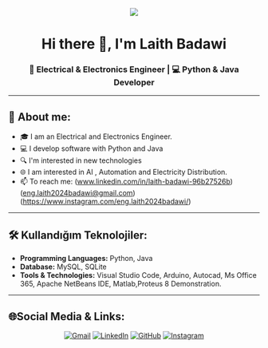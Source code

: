 <p align="center">
  <img src="https://github.com/user-attachments/assets/04be2c5f-8e22-472d-a25a-a46715755ae4" />
</p>

<h1 align="center">Hi there 👋, I'm Laith Badawi</h1>
<h3 align="center">🚀 Electrical & Electronics Engineer | 💻 Python & Java Developer</h3>

---

## 🧠  About me:

- 🎓 I am an Electrical and Electronics Engineer.
- 💻 I develop software with Python and Java 
- 🔍 I'm interested in new technologies
- 🌐 I am interested in AI , Automation and Electricity Distribution.
- 📫 To reach me: (www.linkedin.com/in/laith-badawi-96b27526b)
(eng.laith2024badawi@gmail.com)
(https://www.instagram.com/eng.laith2024badawi/)


---

## 🛠️ Kullandığım Teknolojiler:

- **Programming Languages:** Python, Java
- **Database:** MySQL, SQLite
- **Tools & Technologies:** Visual Studio Code, Arduino, Autocad, Ms Office 365, Apache NetBeans IDE, Matlab,Proteus 8 Demonstration.

---

## 🌐Social Media & Links:

<p align="center">
  <a href="mailto:eng.laith2024badawi@gmail.com"><img src="https://img.icons8.com/color/48/000000/gmail--v1.png" alt="Gmail"/></a>
  <a href="https://www.linkedin.com/in/laith-badawi-96b27526b/"><img src="https://img.icons8.com/color/48/000000/linkedin.png" alt="LinkedIn"/></a>
  <a href="https://github.com/Badawi890"><img src="https://img.icons8.com/material-outlined/48/000000/github.png" alt="GitHub"/></a>
  <a href="https://www.instagram.com/eng.laith2024badawi/"><img src="https://img.icons8.com/color/48/000000/instagram-new--v1.png" alt="Instagram"/></a>
</p>

